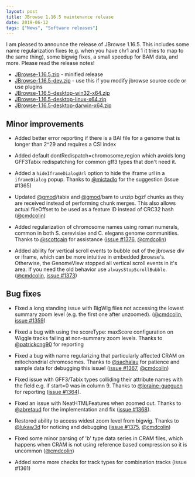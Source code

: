 ```yaml
---
layout: post
title: JBrowse 1.16.5 maintenance release
date: 2019-06-12
tags: ["News", "Software releases"]
---
```


I am pleased to announce the release of JBrowse 1.16.5. This includes some name
regularization fixes (e.g. when you have chr1 and 1 it tries to map to the same
thing), some bigwig fixes, a small speedup for BAM data, and more. Please read
the release notes!

- [JBrowse-1.16.5.zip](https://github.com/GMOD/jbrowse/releases/download/1.16.5-release/JBrowse-1.16.5.zip) -
  minified release
- [JBrowse-1.16.5-dev.zip](https://github.com/GMOD/jbrowse/archive/1.16.5-release.zip) -
  use this if you modify jbrowse source code or use plugins
- [JBrowse-1.16.5-desktop-win32-x64.zip](https://github.com/GMOD/jbrowse/releases/download/1.16.5-release/JBrowse-1.16.5-desktop-win32-x64.zip)
- [JBrowse-1.16.5-desktop-linux-x64.zip](https://github.com/GMOD/jbrowse/releases/download/1.16.5-release/JBrowse-1.16.5-desktop-linux-x64.zip)
- [JBrowse-1.16.5-desktop-darwin-x64.zip](https://github.com/GMOD/jbrowse/releases/download/1.16.5-release/JBrowse-1.16.5-desktop-darwin-x64.zip)

## Minor improvements

- Added better error reporting if there is a BAI file for a genome that is
  longer than 2^29 and requires a CSI index

- Added default dontRedispatch=chromosome,region which avoids long GFF3Tabix
  redispatching for common gff3 types that don't need it.

- Added a `hideIframeDialogUrl` option to hide the iframe url in a
  `iframeDialog` popup. Thanks to
  <a href="https://github.com/mictadlo">@mictadlo</a> for the suggestion (issue
  #1365)

- Updated <a href="https://github.com/gmod">@gmod</a>/tabix and
  <a href="https://github.com/gmod">@gmod</a>/bam to unzip bgzf chunks as they
  are received instead of performing chunk merges. This also allows actual
  fileOffset to be used as a feature ID instead of CRC32 hash
  (<a href="https://github.com/cmdcolin">@cmdcolin</a>)

- Added regularization of chromosome names using roman numerals, common in both
  S. cerevisiae and C. elegans genome communities. Thanks to
  <a href="https://github.com/scottcain">@scottcain</a> for assistance
  (<a href="https://github.com/gmod/jbrowse/pull/1376">issue #1376</a>,
  <a href="https://github.com/cmdcolin">@cmdcolin</a>)

- Added ability for vertical scroll events to bubble out of the jbrowse div or
  iframe, which can be more intuitive in embedded jbrowse's. Otherwise, the
  GenomeView stopped all vertical scroll events in it's area. If you need the
  old behavior use `alwaysStopScrollBubble`.
  (<a href="https://github.com/cmdcolin">@cmdcolin</a>,
  <a href="https://github.com/gmod/jbrowse/pull/1373">issue #1373</a>)

## Bug fixes

- Fixed a long standing issue with BigWig files not accessing the lowest summary
  zoom level (e.g. the first one after unzoomed).
  (<a href="https://github.com/cmdcolin">@cmdcolin</a>,
  <a href="https://github.com/gmod/jbrowse/issues/1359">issue #1359</a>)

- Fixed a bug with using the scoreType: maxScore configuration on Wiggle tracks
  failing at non-summary zoom levels. Thanks to
  <a href="https://github.com/patrickcng90">@patrickcng90</a> for reporting

- Fixed a bug with name regularizing that particularly affected CRAM on
  mitochondrial chromosomes. Thanks to
  <a href="https://github.com/sachalau">@sachalau</a> for patience and sample
  data for debugging this issue!
  (<a href="https://github.com/gmod/jbrowse/issues/1367">issue #1367</a>,
  <a href="https://github.com/cmdcolin">@cmdcolin</a>)

- Fixed issue with GFF3/Tabix types colliding their attribute names with the
  field e.g. if start=0 was in column 9. Thanks to
  <a href="https://github.com/loraine-gueguen">@loraine-gueguen</a> for
  reporting (<a href="https://github.com/gmod/jbrowse/issues/1364">issue
  #1364</a>).

- Fixed an issue with NeatHTMLFeatures when zoomed out. Thanks to
  <a href="https://github.com/abretaud">@abretaud</a> for the implementation and
  fix (<a href="https://github.com/gmod/jbrowse/pull/1368">issue #1368</a>).

- Restored ability to access widest zoom level from bigwig. Thanks to
  <a href="https://github.com/lukaw3d">@lukaw3d</a> for noticing and debugging
  (<a href="https://github.com/gmod/jbrowse/issues/1375">issue #1375</a>,
  <a href="https://github.com/cmdcolin">@cmdcolin</a>)

- Fixed some minor parsing of 'b' type data series in CRAM files, which happens
  when CRAM is not using reference based compression so it is uncommon
  (<a href="https://github.com/cmdcolin">@cmdcolin</a>)

- Added some more checks for track types for combination tracks (issue #1361)
